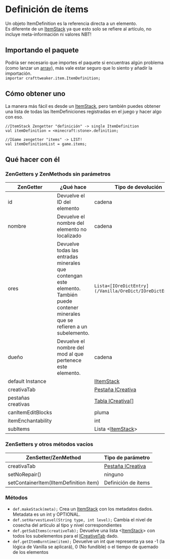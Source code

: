# Definición de ítems

Un objeto ItemDefinition es la referencia directa a un elemento.  
Es diferente de un [ItemStack](/Vanilla/Items/IItemStack/) ya que esto solo se refiere al artículo, no incluye meta-información ni valores NBT!

## Importando el paquete

Podría ser necesario que importes el paquete si encuentras algún problema (como lanzar un [array](/AdvancedFunctions/Arrays_and_Loops/)), más vale estar seguro que lo siento y añadir la importación.  
`importar crafttweaker.item.ItemDefinition;`

## Cómo obtener uno

La manera más fácil es desde un [ItemStack](/Vanilla/Items/IItemStack/), pero también puedes obtener una lista de todas las ItemDefiniciones registradas en el juego y hacer algo con eso.

```zenscript
//ItemStack Zengetter "definición" -> single ItemDefinition
val itemDefinition = <minecraft:stone>.definition;

//IGame zengetter "items" -> LIST!
val itemDefinitionList = game.items;
```

## Qué hacer con él

### ZenGetters y ZenMethods sin parámetros

| ZenGetter          | ¿Qué hace                                                                                                                             | Tipo de devolución                                              |
| ------------------ | ------------------------------------------------------------------------------------------------------------------------------------- | --------------------------------------------------------------- |
| id                 | Devuelve el ID del elemento                                                                                                           | cadena                                                          |
| nombre             | Devuelve el nombre del elemento no localizado                                                                                         | cadena                                                          |
| ores               | Devuelve todas las entradas minerales que contengan este elemento. También puede contener minerales que se refieren a un subelemento. | `Lista<[IOreDictEntry](/Vanilla/OreDict/IOreDictEntry/)>` |
| dueño              | Devuelve el nombre del mod al que pertenece este elemento.                                                                            | cadena                                                          |
| default Instance   |                                                                                                                                       | [IItemStack](/Vanilla/Items/IItemStack/)                        |
| creativaTab        |                                                                                                                                       | [Pestaña ICreativa](/Vanilla/CreativeTabs/ICreativeTab/)        |
| pestañas creativas |                                                                                                                                       | [Tabla ICreativa[]](/Vanilla/CreativeTabs/ICreativeTab/)        |
| canItemEditBlocks  |                                                                                                                                       | pluma                                                           |
| itemEnchantability |                                                                                                                                       | int                                                             |
| subItems           |                                                                                                                                       | Lista <[ItemStack](/Vanilla/Items/IItemStack/)\>               |

### ZenSetters y otros métodos vacíos

| ZenSetter/ZenMethod                    | Tipo de parámetro                                        |
| -------------------------------------- | -------------------------------------------------------- |
| creativaTab                            | [Pestaña ICreativa](/Vanilla/CreativeTabs/ICreativeTab/) |
| setNoRepair()                          | ninguno                                                  |
| setContainerItem(IItemDefinition item) | Definición de ítems                                      |

### Métodos

- `def.makeStack(meta);` Crea un [ItemStack](/Vanilla/Items/IItemStack/) con los metadatos dados. Metadata es un int y OPTIONAL.
- `def.setHarvestLevel(String type, int level);` Cambia el nivel de cosecha del artículo al tipo y nivel correspondientes
- `def.getSubItems(creativeTab);` Devuelve una lista <[ItemStack](/Vanilla/Items/IItemStack/)\> con todos los subelementos para el [ICreativeTab](/Vanilla/CreativeTabs/ICreativeTab/) dado.
- `def.getItemBurntime(item);` Devuelve un int que representa ya sea -1 (la lógica de Vanilla se aplicará), 0 (No fundible) o el tiempo de quemado de los elementos